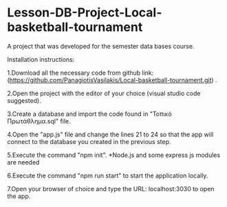 # Lesson-DB-Project-Local-basketball-tournament
A project that was developed for the semester data bases course.

Installation instructions:

1.Download all the necessary code from github link: (https://github.com/PanagiotisVasilakis/Local-basketball-tournament.git) .

2.Open the project with the editor of your choice (visual studio code suggested).

3.Create a database and import the code found in "Τοπικό Πρωτάθλημα.sql" file.

4.Open the "app.js" file and change the lines 21 to 24 so that the app will connect to the database you created in the previous step.

5.Execute the command "npm init".
    *Node.js and some express js modules are needed 

6.Execute the command "npm run start" to start the application locally.

7.Open your browser of choice and type the URL: localhost:3030 to open the app.
